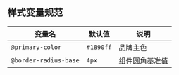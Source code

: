 ## 样式变量规范

| 变量名               | 默认值     | 说明                |
|----------------------|------------|---------------------|
| `@primary-color`     | `#1890ff`  | 品牌主色            |
| `@border-radius-base`| `4px`      | 组件圆角基准值      |
